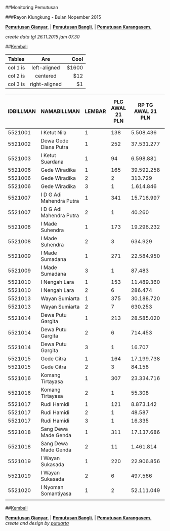 ##Monitoring Pemutusan 

###Rayon Klungkung - Bulan Nopember 2015

**[Pemutusan Gianyar.](https://github.com/areabatur/3mm.3atur/blob/master/gianyar112015.markdown )** | 
**[Pemutusan Bangli.](https://github.com/areabatur/3mm.3atur/blob/master/bangli112015.markdown )** | 
**[Pemutusan Karangasem.](https://github.com/areabatur/3mm.3atur/blob/master/karangasem112015.markdown )**

_create data tgl 26.11.2015 jam 07.30_

##[Kembali](http://areabatur.github.io/3mm.3atur/)

| Tables   |      Are      |  Cool |
|----------|:-------------:|------:|
| col 1 is |  left-aligned | $1600 |
| col 2 is |    centered   |   $12 |
| col 3 is | right-aligned |    $1 |

| IDBILLMAN |       NAMABILLMAN        | LEMBAR | PLG AWAL 21 PLN | RP TG AWAL 21 PLN | RP BK AWAL 21 PLN | TARGET AKHIR PLN | (% REALISASI) | SISA RP TG 26 07:30 | SISA RP BK 26 07:30 | SISA PLG 26 07:30 | BELUM | DATANGI | SEGEL |    LNS    | SISA RP TG 25 16:45 | SISA RP BK 25 16:45 | SISA PLG 25 16:45 | BELUM | DATANGI | SEGEL |    LNS     | SISA RP TG 25 01:45 | SISA RP BK 25 01:45 | SISA PLG 25 01:45 | BELUM | DATANGI | SEGEL |    LNS     |  | SISA RP TG 24 0617 | SISA RP BK | TPLG | BELUM | DATANGI | SEGEL |    LNS     | SISA RP TG 23 1830 | SISA RP BK | TPLG | BELUM | DATANGI | SEGEL |
|-----------|--------------------------|--------|-----------------|-------------------|-------------------|------------------|---------------|---------------------|---------------------|-------------------|-------|---------|-------|-----------|---------------------|---------------------|-------------------|-------|---------|-------|------------|---------------------|---------------------|-------------------|-------|---------|-------|------------|--|--------------------|------------|------|-------|---------|-------|------------|--------------------|------------|------|-------|---------|-------|
|   5521001 | I Ketut Nila             |      1 |             138 | 5.508.436         | 423.000           | 408.025          | (2,54)        | 1.853.665           | 162.000             |                54 | 54    |         |       | 0|0       | 1.853.665           | 162.000             |                54 | 54    |         |       | 1714049|63 | 3.567.714           | 351.000             |               117 |   117 |         |       | 650252|5   |  | 4.217.966          | 373.000    |  122 | 122   |         |       | 0|0        | 4.217.966          | 373.000    |  122 | 122   |         |       |
|   5521002 | Dewa Gede Diana Putra    |      1 |             252 | 37.531.277        | 1.591.343         | 2.780.048        | (8,67)        | 29.662.996          | 1.196.343           |               173 | 173   |         |       | 0|0       | 29.662.996          | 1.196.343           |               173 | 173   |         |       | 433651|14  | 30.096.647          | 1.238.343           |               187 |   187 |         |       | 1209780|27 |  | 31.306.427         | 1.326.343  |  214 | 214   |         |       | 44138|2    | 31.350.565         | 1.332.343  |  216 | 216   |         |       |
|   5521003 | I Ketut Suardana         |      1 |              94 | 6.598.881         | 296.000           | 488.798          | (4,47)        | 2.692.348           | 108.000             |                36 | 36    |         |       | 470015|5  | 3.162.363           | 123.000             |                41 | 41    |         |       | 185219|7   | 3.347.582           | 144.000             |                48 |    48 |         |       | 857910|18  |  | 4.205.492          | 205.000    |   66 | 66    |         |       | 1824200|18 | 6.029.692          | 266.000    |   84 | 84    |         |       |
|   5521006 | Gede Wiradika            |      1 |             165 | 39.592.258        | 1.645.573         | 2.932.711        | (6,31)        | 24.181.003          | 897.353             |                85 | 85    |         |       | 190491|5  | 24.371.494          | 912.353             |                90 | 90    |         |       | 980627|10  | 25.352.121          | 946.353             |               100 |   100 |         |       | 5518224|19 |  | 30.870.345         | 1.118.573  |  119 | 119   |         |       | 0|0        | 30.870.345         | 1.118.573  |  119 | 119   |         |       |
|   5521006 | Gede Wiradika            |      2 |               2 | 313.729           | 24.000            | 23.239           | (4,84)        | 159.061             | 9.000               |                 1 | 1     |         |       | 0|0       | 159.061             | 9.000               |                 1 | 1     |         |       | 0|0        | 159.061             | 9.000               |                 1 |     1 |         |       | 154668|1   |  | 313.729            | 24.000     |    2 | 2     |         |       | 0|0        | 313.729            | 24.000     |    2 | 2     |         |       |
|   5521006 | Gede Wiradika            |      3 |               1 | 1.614.846         | 450.000           | 119.616          | (11,50)       | 1.614.846           | 450.000             |                 1 | 1     |         |       | 0|0       | 1.614.846           | 450.000             |                 1 | 1     |         |       | 0|0        | 1.614.846           | 450.000             |                 1 |     1 |         |       | 0|0        |  | 1.614.846          | 450.000    |    1 | 1     |         |       | 0|0        | 1.614.846          | 450.000    |    1 | 1     |         |       |
|   5521007 | I D G Adi Mahendra Putra |      1 |             341 | 15.716.997        | 1.045.000         | 1.164.203        | (2,64)        | 5.404.514           | 266.000             |                86 | 86    |         |       | 0|0       | 5.404.514           | 266.000             |                86 | 86    |         |       | 1200554|22 | 6.605.068           | 334.000             |               108 |   108 |         |       | 3338107|81 |  | 9.943.175          | 581.000    |  189 | 189   |         |       | 143386|4   | 10.086.561         | 593.000    |  193 | 193   |         |       |
|   5521007 | I D G Adi Mahendra Putra |      2 |               1 | 40.260            | 9.000             | 2.982            | 2,00          |                     |                     |                   | -     |         |       | 0|0       |                     |                     |                   | -     |         |       | 40260|1    | 40.260              | 9.000               |                 1 |     1 |         |       | 0|0        |  | 40.260             | 9.000      |    1 | 1     |         |       | 0|0        | 40.260             | 9.000      |    1 | 1     |         |       |
|   5521008 | I Made Suhendra          |      1 |             173 | 19.296.232        | 677.000           | 1.429.327        | (1,89)        | 5.232.144           | 248.000             |                48 | 48    |         |       | 328499|3  | 5.560.643           | 257.000             |                51 | 51    |         |       | 2107305|25 | 7.667.948           | 338.000             |                76 |    76 |         |       | 3200811|37 |  | 10.868.759         | 463.000    |  113 | 113   |         |       | 91509|1    | 10.960.268         | 466.000    |  114 | 114   |         |       |
|   5521008 | I Made Suhendra          |      2 |               3 | 634.929           | 39.000            | 47.031           | (1,29)        | 154.668             | 15.000              |                 1 | 1     |         |       | 0|0       | 154.668             | 15.000              |                 1 | 1     |         |       | 0|0        | 154.668             | 15.000              |                 1 |     1 |         |       | 480261|2   |  | 634.929            | 39.000     |    3 | 3     |         |       | 0|0        | 634.929            | 39.000     |    3 | 3     |         |       |
|   5521009 | I Made Sumadana          |      1 |             271 | 22.584.950        | 889.000           | 1.672.931        | (5,62)        | 12.477.099          | 537.000             |               168 | 168   |         |       | 276150|3  | 12.753.249          | 553.000             |               171 | 171   |         |       | 687540|10  | 13.440.789          | 583.000             |               181 |   181 |         |       | 2664381|21 |  | 16.105.170         | 656.000    |  202 | 202   |         |       | 0|0        | 16.105.170         | 656.000    |  202 | 202   |         |       |
|   5521009 | I Made Sumadana          |      3 |               1 | 87.483            | 18.000            | 6.480            | (11,50)       | 87.483              | 18.000              |                 1 | 1     |         |       | 0|0       | 87.483              | 18.000              |                 1 | 1     |         |       | 0|0        | 87.483              | 18.000              |                 1 |     1 |         |       | 0|0        |  | 87.483             | 18.000     |    1 | 1     |         |       | 0|0        | 87.483             | 18.000     |    1 | 1     |         |       |
|   5521010 | I Nengah Lara            |      1 |             153 | 11.489.360        | 596.000           | 851.049          | (3,40)        | 4.591.808           | 267.000             |                67 | 67    |         |       | 0|0       | 4.591.808           | 267.000             |                67 | 67    |         |       | 296886|5   | 4.888.694           | 282.000             |                72 |    72 |         |       | 1771225|10 |  | 6.659.919          | 319.000    |   82 | 82    |         |       | 316914|2   | 6.976.833          | 327.000    |   84 | 84    |         |       |
|   5521010 | I Nengah Lara            |      2 |               6 | 286.474           | 60.000            | 21.220           | (10,99)       | 275.584             | 51.000              |                 5 | 5     |         |       | 0|0       | 275.584             | 51.000              |                 5 | 5     |         |       | 0|0        | 275.584             | 51.000              |                 5 |     5 |         |       | 10890|1    |  | 286.474            | 60.000     |    6 | 6     |         |       | 0|0        | 286.474            | 60.000     |    6 | 6     |         |       |
|   5521013 | Wayan Sumiarta           |      1 |             375 | 30.188.720        | 1.327.000         | 2.236.164        | (4,42)        | 14.072.572          | 614.000             |               163 | 163   |         |       | 274372|6  | 14.346.944          | 634.000             |               169 | 169   |         |       | 4022249|52 | 18.369.193          | 806.000             |               221 |   221 |         |       | 3419954|47 |  | 21.789.147         | 961.000    |  268 | 268   |         |       | 0|0        | 21.789.147         | 961.000    |  268 | 268   |         |       |
|   5521013 | Wayan Sumiarta           |      2 |               7 | 630.253           | 63.000            | 46.685           | (3,51)        | 257.000             | 18.000              |                 2 | 2     |         |       | 0|0       | 257.000             | 18.000              |                 2 | 2     |         |       | 160764|3   | 417.764             | 45.000              |                 5 |     5 |         |       | 134014|1   |  | 551.778            | 54.000     |    6 | 6     |         |       | 0|0        | 551.778            | 54.000     |    6 | 6     |         |       |
|   5521014 | Dewa Putu Gargita        |      1 |             213 | 28.585.020        | 895.000           | 2.117.374        | (3,53)        | 11.494.488          | 314.000             |                85 | 85    |         |       | 219703|2  | 11.714.191          | 320.000             |                87 | 87    |         |       | 3324787|21 | 15.038.978          | 399.000             |               108 |   108 |         |       | 4775754|33 |  | 19.814.732         | 576.000    |  141 | 141   |         |       | 0|0        | 19.814.732         | 576.000    |  141 | 141   |         |       |
|   5521014 | Dewa Putu Gargita        |      2 |               6 | 714.453           | 60.000            | 52.922           | (1,78)        | 200.299             | 33.000              |                 3 | 3     |         |       | 0|0       | 200.299             | 33.000              |                 3 | 3     |         |       | 130065|1   | 330.364             | 42.000              |                 4 |     4 |         |       | 384089|2   |  | 714.453            | 60.000     |    6 | 6     |         |       | 0|0        | 714.453            | 60.000     |    6 | 6     |         |       |
|   5521014 | Dewa Putu Gargita        |      3 |               1 | 16.707            | 18.000            | 1.238            | (11,50)       | 16.707              | 18.000              |                 1 | 1     |         |       | 0|0       | 16.707              | 18.000              |                 1 | 1     |         |       | 0|0        | 16.707              | 18.000              |                 1 |     1 |         |       | 0|0        |  | 16.707             | 18.000     |    1 | 1     |         |       | 0|0        | 16.707             | 18.000     |    1 | 1     |         |       |
|   5521015 | Gede Citra               |      1 |             164 | 17.199.738        | 839.251           | 1.274.033        | (2,13)        | 4.970.642           | 235.000             |                74 | 74    |         |       | 294491|3  | 5.265.133           | 246.000             |                77 | 77    |         |       | 913921|14  | 6.179.054           | 288.000             |                91 |    91 |         |       | 4863333|15 |  | 11.042.387         | 438.251    |  106 | 106   |         |       | 1238889|1  | 12.281.276         | 448.251    |  107 | 107   |         |       |
|   5521015 | Gede Citra               |      2 |               3 | 84.158            | 27.000            | 6.234            | 0,25          | 10.890              | 9.000               |                 1 | 1     |         |       | 0|0       | 10.890              | 9.000               |                 1 | 1     |         |       | 0|0        | 10.890              | 9.000               |                 1 |     1 |         |       | 0|0        |  | 10.890             | 9.000      |    1 | 1     |         |       | 0|0        | 10.890             | 9.000      |    1 | 1     |         |       |
|   5521016 | Komang Tirtayasa         |      1 |             307 | 23.334.716        | 1.041.000         | 1.728.469        | (5,45)        | 12.876.996          | 516.000             |               158 | 158   |         |       | 0|0       | 12.876.996          | 516.000             |               158 | 158   |         |       | 1559858|24 | 14.436.854          | 595.000             |               182 |   182 |         |       | 2812796|38 |  | 17.249.650         | 760.000    |  220 | 220   |         |       | 0|0        | 17.249.650         | 760.000    |  220 | 220   |         |       |
|   5521016 | Komang Tirtayasa         |      2 |               1 | 55.308            | 9.000             | 4.097            | (11,50)       | 55.308              | 9.000               |                 1 | 1     |         |       | 0|0       | 55.308              | 9.000               |                 1 | 1     |         |       | 0|0        | 55.308              | 9.000               |                 1 |     1 |         |       | 0|0        |  | 55.308             | 9.000      |    1 | 1     |         |       | 0|0        | 55.308             | 9.000      |    1 | 1     |         |       |
|   5521017 | Rudi Hamidi              |      1 |             121 | 8.873.142         | 384.000           | 657.259          | (1,44)        | 2.261.011           | 113.000             |                34 | 34    |         |       | 0|0       | 2.261.011           | 113.000             |                34 | 34    |         |       | 953429|12  | 3.214.440           | 151.000             |                46 |    46 |         |       | 1911535|18 |  | 5.125.975          | 207.000    |   64 | 64    |         |       | 0|0        | 5.125.975          | 207.000    |   64 | 64    |         |       |
|   5521017 | Rudi Hamidi              |      2 |               1 | 48.587            | 9.000             | 3.599            | (2,54)        | 16.335              | 18.000              |                 1 | 1     |         |       | 0|0       | 16.335              | 18.000              |                 1 | 1     |         |       | 0|0        | 16.335              | 18.000              |                 1 |     1 |         |       | 0|0        |  | 16.335             | 18.000     |    1 | 1     |         |       | 0|0        | 16.335             | 18.000     |    1 | 1     |         |       |
|   5521017 | Rudi Hamidi              |      3 |               1 | 16.335            | 18.000            | 1.210            | 2,00          |                     |                     |                   |       |         |       | 0|0       |                     |                     |                   |       |         |       | 0|0        |                     |                     |                   |       |         |       | 0|0        |  |                    |            |      | -     |         |       | 0|0        |                    |            |      | -     |         |       |
|   5521018 | Sang Dewa Made Genda     |      1 |             311 | 17.137.686        | 985.000           | 1.269.437        | (4,91)        | 8.144.116           | 473.000             |               148 | 148   |         |       | 634033|11 | 8.778.149           | 508.000             |               159 | 159   |         |       | 1443010|27 | 10.221.159          | 589.000             |               186 |   186 |         |       | 2047509|30 |  | 12.268.668         | 681.000    |  216 | 216   |         |       | 26714|1    | 12.295.382         | 684.000    |  217 | 217   |         |       |
|   5521018 | Sang Dewa Made Genda     |      2 |              11 | 1.461.814         | 126.000           | 108.281          | (5,00)        | 757.797             | 84.000              |                 7 | 7     |         |       | 0|0       | 757.797             | 84.000              |                 7 | 7     |         |       | 167173|1   | 924.970             | 93.000              |                 8 |     8 |         |       | 47262|1    |  | 972.232            | 102.000    |    9 | 9     |         |       | 0|0        | 972.232            | 102.000    |    9 | 9     |         |       |
|   5521019 | I Wayan Sukasada         |      1 |             220 | 22.906.856        | 742.000           | 1.696.776        | (5,27)        | 12.312.869          | 378.000             |               109 | 109   |         |       | 20130|1   | 12.332.999          | 381.000             |               110 | 110   |         |       | 1587102|17 | 13.920.101          | 434.000             |               127 |   127 |         |       | 2958418|30 |  | 16.878.519         | 539.000    |  157 | 157   |         |       | 0|0        | 16.878.519         | 539.000    |  157 | 157   |         |       |
|   5521019 | I Wayan Sukasada         |      2 |               6 | 497.566           | 54.000            | 36.856           | (2,57)        | 168.362             | 18.000              |                 2 | 2     |         |       | 0|0       | 168.362             | 18.000              |                 2 | 2     |         |       | 236572|3   | 404.934             | 45.000              |                 5 |     5 |         |       | 92632|1    |  | 497.566            | 54.000     |    6 | 6     |         |       | 0|0        | 497.566            | 54.000     |    6 | 6     |         |       |
|   5521020 | I Nyoman Somantiyasa     |      1 |               2 | 52.111.049        | 1.537.296         | 3.860.013        | 1,29          | 2.757.873           | 100.000             |                 1 | 1     |         |       | 0|0       | 2.757.873           | 100.000             |                 1 | 1     |         |       | 49353176|1 | 52.111.049          | 1.537.296           |                 2 |     2 |         |       | 0|0        |  | 52.111.049         | 1.537.296  |    2 | 2     |         |       | 0|0        | 52.111.049         | 1.537.296  |    2 | 2     |         |       |
|           |                          |        |                 |                   |                   |                  |               |                     |                     |                   |       |         |       |           |                     |                     |                   |       |         |       |            |                     |                     |                   |       |         |       |            |  |                    |            |      |       |         |       |            |                    |            |      |       |         |       |

##[Kembali](http://areabatur.github.io/3mm.3atur/)

**[Pemutusan Gianyar.](https://github.com/areabatur/3mm.3atur/blob/master/gianyar112015.markdown )** | 
**[Pemutusan Bangli.](https://github.com/areabatur/3mm.3atur/blob/master/bangli112015.markdown )** | 
**[Pemutusan Karangasem.](https://github.com/areabatur/3mm.3atur/blob/master/karangasem112015.markdown )**
_create and design by [putuarta](mailto:putuarta@gmail.com)_
